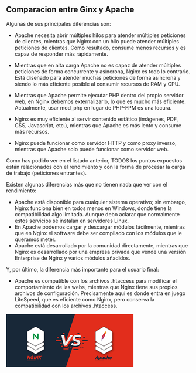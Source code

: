 ## Comparacion entre Ginx y Apache

Algunas de sus principales diferencias son:

- Apache necesita abrir múltiples hilos para atender múltiples peticiones de clientes, mientras que Nginx con un hilo puede atender múltiples peticiones de clientes. Como resultado, consume menos recursos y es capaz de responder más rápidamente.

- Mientras que en alta carga Apache no es capaz de atender múltiples peticiones de forma concurrente y asíncrona, Nginx es todo lo contrario. Está diseñado para atender muchas peticiones de forma asíncrona y siendo lo más eficiente posible al consumir recursos de RAM y CPU.

- Mientras que Apache permite ejecutar PHP dentro del propio servidor web, en Nginx debemos externalizarlo, lo que es mucho más eficiente. Actualmente, usar mod_php en lugar de PHP-FPM es una locura.

- Nginx es muy eficiente al servir contenido estático (imágenes, PDF, CSS, Javascript, etc.), mientras que Apache es más lento y consume más recursos.

- Nginx puede funcionar como servidor HTTP y como proxy inverso, mientras que Apache solo puede funcionar como servidor web.

Como has podido ver en el listado anterior, TODOS los puntos expuestos están relacionados con el rendimiento y con la forma de procesar la carga de trabajo (peticiones entrantes).

Existen algunas diferencias más que no tienen nada que ver con el rendimiento:

- Apache está disponible para cualquier sistema operativo; sin embargo, Nginx funciona bien en todos menos en Windows, donde tiene la compatibilidad algo limitada. Aunque debo aclarar que normalmente estos servicios se instalan en servidores Linux.
- En Apache podemos cargar y descargar módulos fácilmente, mientras que en Nginx el software debe ser compilado con los módulos que le queramos meter.
- Apache está desarrollado por la comunidad directamente, mientras que Nginx es desarrollado por una empresa privada que vende una versión Enterprise de Nginx y varios módulos añadidos.

Y, por último, la diferencia más importante para el usuario final:

- Apache es compatible con los archivos .htaccess para modificar el comportamiento de las webs, mientras que Nginx tiene sus propios archivos de configuración. Precisamente aquí es donde entra en juego LiteSpeed, que es eficiente como Nginx, pero conserva la compatibilidad con los archivos .htaccess.

![image](/img/comparacion.png)
